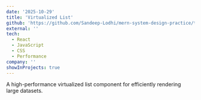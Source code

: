 ```yaml
---
date: '2025-10-29'
title: 'Virtualized List'
github: 'https://github.com/Sandeep-Lodhi/mern-system-design-practice/tree/virtuallizelist'
external: ''
tech:
  - React
  - JavaScript
  - CSS
  - Performance
company: ''
showInProjects: true
---
```


A high-performance virtualized list component for efficiently rendering large datasets.
